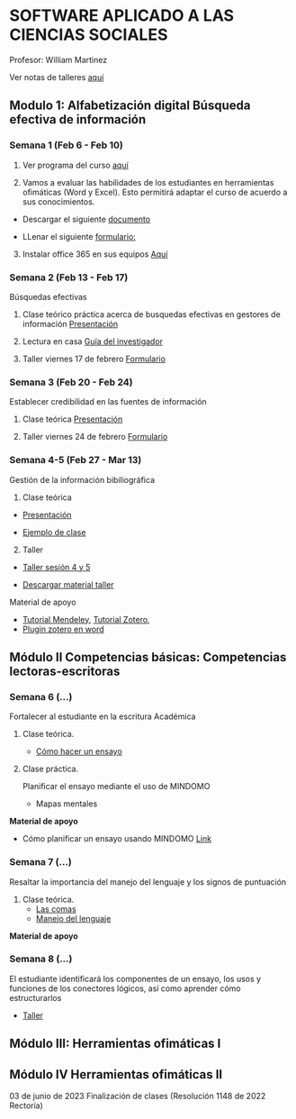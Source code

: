 # SOFTWARE APLICADO A LAS CIENCIAS SOCIALES
Profesor: William Martinez

Ver notas de talleres [aquí](https://github.com/wamartinez/sacs/blob/main/Calificaciones.pdf)

## Modulo 1: Alfabetización digital Búsqueda efectiva de información   

### Semana 1 (Feb 6 - Feb 10)

1. Ver programa del curso [aquí](https://github.com/wamartinez/sacs/blob/main/PROGRAMASOFTWARE_SASC_2023_1.pdf)

2. Vamos a evaluar las habilidades de los estudiantes en herramientas ofimáticas (Word y Excel). Esto permitirá adaptar el curso de acuerdo a sus conocimientos.

- Descargar el siguiente [documento](https://github.com/wamartinez/sacs/blob/main/Ejercicio/Ejercicio.docx)

- LLenar el siguiente [formulario:](https://forms.gle/k8ENnTLwQxEMHTau7)

3. Instalar office 365 en sus equipos [Aquí](http://ciencias.bogota.unal.edu.co/fileadmin/Facultad_de_Ciencias/Contingencia_Covid_19/Files/INSTRUCTIVO_DE_REGISTRO_DESCARGA_OFFICE_GRATUITA_DOCENTES_Y_ESTUDIANTES_UNAL__2_.pdf)


### Semana 2 (Feb 13 - Feb 17)

Búsquedas efectivas

1. Clase teórico práctica acerca de busquedas efectivas en gestores de información
[Presentación](https://github.com/wamartinez/sacs/blob/main/Semana2/ClaseSem1_OperadoresBooleanos.pptx)

2. Lectura en casa [Guía del investigador](https://github.com/wamartinez/sacs/blob/main/Semana2/ResearchBasics_Guide_2018.pdf)

3. Taller viernes 17 de febrero  [Formulario](https://docs.google.com/forms/d/e/1FAIpQLScatqL1cs0sXECi7AgqdnY-RD5pHhHVI4DeSc7CBncSOyb4Ng/viewform?usp=sf_link)

### Semana 3  (Feb 20 - Feb 24)

Establecer credibilidad en las fuentes de información

1. Clase teórica
[Presentación](https://github.com/wamartinez/sacs/blob/main/Semana3/StablishingCredibility.pptx)

2. Taller viernes 24 de febrero  [Formulario](https://docs.google.com/forms/d/e/1FAIpQLScUrvRmdEGpGy20ME7hDbm5hnX_q7RcBeojHfYgphqIodupBg/viewform)

### Semana 4-5 (Feb 27 - Mar 13)

Gestión de la información bibiliográfica

1. Clase teórica

* [Presentación](https://github.com/wamartinez/sacs/blob/main/Semana4/Biblio.pptx)

* [Ejemplo de clase](https://github.com/wamartinez/sacs/blob/main/Semana4/EjemploClase.docx)


2. Taller
* [Taller sesión 4 y 5](https://docs.google.com/forms/d/1DOplQ86JX_xKReDqvgU_4Sl1l5VTBm7B0GwzL22rlq4/edit)

* [Descargar material taller](https://github.com/wamartinez/sacs/blob/main/Semana4/Taller_Gestores_Bibliográficos.docx)

Material de apoyo

* [Tutorial Mendeley](https://www.youtube.com/watch?v=BdOrncz0NYQ&t=373s), [Tutorial Zotero](https://www.youtube.com/watch?v=7PV21-1JLvo),
* [Plugin zotero en word](https://github.com/wamartinez/sacs/blob/main/Semana4/PluginWordZotero.docx)


## Módulo II Competencias básicas: Competencias lectoras-escritoras 

### Semana 6 (...)

Fortalecer al estudiante en la escritura Académica

1. Clase teórica.
   * [Cómo hacer un ensayo](https://github.com/wamartinez/sacs/blob/main/Modulo2/Como_hacer_un_ensayo.pptx)

2. Clase práctica.

   Planificar el ensayo mediante el uso de MINDOMO
   * Mapas mentales

**Material de apoyo**
* Cómo planificar un ensayo usando MINDOMO [Link](https://www.mindomo.com/blog/how-to-make-an-outline-for-an-essay/)

### Semana 7 (...)

Resaltar la importancia del manejo del lenguaje y los signos de puntuación

1. Clase teórica.
   * [Las comas](https://github.com/wamartinez/sacs/blob/main/Modulo2/LaComa.pdf) 
   * [Manejo del lenguaje](https://github.com/wamartinez/sacs/blob/main/Modulo2/ManejoLenguaje.pdf)

**Material de apoyo**


### Semana 8 (...)

El estudiante identificará los componentes de un ensayo, los usos y funciones de los conectores lógicos, así como aprender cómo estructurarlos

* [Taller](https://github.com/wamartinez/sacs/blob/main/Modulo2/Taller.doc)

## Módulo III: Herramientas ofimáticas I 





## Módulo IV Herramientas ofimáticas II

03 de junio de 2023	Finalización de clases (Resolución 1148 de 2022 Rectoría)
